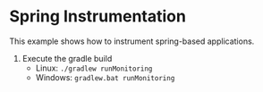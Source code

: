 # Spring Instrumentation

This example shows how to instrument spring-based applications.

1. Execute the gradle build
   - Linux: `./gradlew runMonitoring`
   - Windows: `gradlew.bat runMonitoring`
